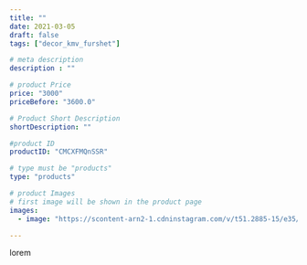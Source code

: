 ```yaml
---
title: ""
date: 2021-03-05
draft: false
tags: ["decor_kmv_furshet"]

# meta description
description : ""

# product Price
price: "3000"
priceBefore: "3600.0"

# Product Short Description
shortDescription: ""

#product ID
productID: "CMCXFMQnSSR"

# type must be "products"
type: "products"

# product Images
# first image will be shown in the product page
images:
  - image: "https://scontent-arn2-1.cdninstagram.com/v/t51.2885-15/e35/p1080x1080/156627037_809847189611422_3408790241837629974_n.jpg?tp=1&_nc_ht=scontent-arn2-1.cdninstagram.com&_nc_cat=110&_nc_ohc=BUP3QeGktZ4AX8FzPbS&ccb=7-4&oh=f1f5b3a17fd0ed909b9f7acd996b7f1d&oe=60849536&_nc_sid=86f79a&ig_cache_key=MjUyMjY4MDI1MzExMTY3NDAwMQ%3D%3D.2-ccb7-4"

---
```

lorem
